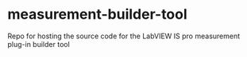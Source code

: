 # measurement-builder-tool
Repo for hosting the source code for the LabVIEW IS pro measurement plug-in builder tool
